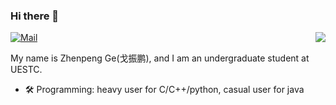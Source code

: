 
### Hi there 👋

<a href="https://github.com/gezp"><img align='right' src="https://github-readme-stats.vercel.app/api?username=gezp&show_icons=true"></a>

[![Mail](https://img.shields.io/badge/-zhenpeng.ge@qq.com-gray?style=flat-square&logo=gmail&logoColor=red&link=)](mailto:zhenpeng.ge@qq.com)

My name is Zhenpeng Ge(戈振鹏), and I am an undergraduate student at UESTC.

* 🛠️  Programming: heavy user for C/C++/python, casual user for java
